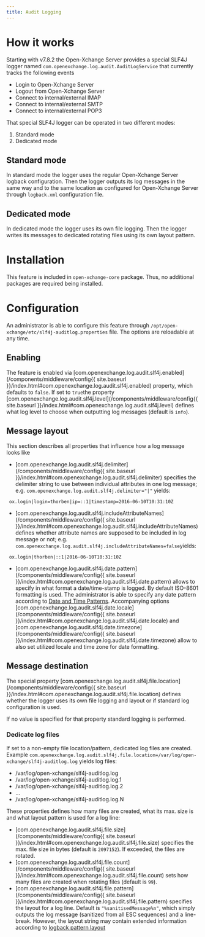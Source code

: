 ```yaml
---
title: Audit Logging
---
```


# How it works

Starting with v7.8.2 the Open-Xchange Server provides a special SLF4J logger named ``com.openexchange.log.audit.AuditLogService`` that currently tracks the following events

 - Login to Open-Xchange Server
 - Logout from Open-Xchange Server
 - Connect to internal/external IMAP
 - Connect to internal/external SMTP
 - Connect to internal/external POP3

That special SLF4J logger can be operated in two different modes:

1. Standard mode
2. Dedicated mode

## Standard mode

In standard mode the logger uses the regular Open-Xchange Server logback configuration. Then the logger outputs its log messages in the same way and to the same location as configured for Open-Xchange Server through ``logback.xml`` configuration file.

## Dedicated mode

In dedicated mode the logger uses its own file logging. Then the logger writes its messages to dedicated rotating files using its own layout pattern.

# Installation

This feature is included in ``open-xchange-core`` package. Thus, no additional packages are required being installed.

# Configuration

An administrator is able to configure this feature through `/opt/open-xchange/etc/slf4j-auditlog.properties` file. The options are reloadable at any time.

## Enabling

The feature is enabled via [com.openexchange.log.audit.slf4j.enabled](/components/middleware/config{{ site.baseurl }}/index.html#com.openexchange.log.audit.slf4j.enabled) property, which defaults to ``false``. If set to ``true``the property [com.openexchange.log.audit.slf4j.level](/components/middleware/config{{ site.baseurl }}/index.html#com.openexchange.log.audit.slf4j.level) defines what log level to choose when outputting log messages (default is ``info``).

## Message layout

This section describes all properties that influence how a log message looks like

 - [com.openexchange.log.audit.slf4j.delimiter](/components/middleware/config{{ site.baseurl }}/index.html#com.openexchange.log.audit.slf4j.delimiter) specifies the delimiter string to use between individual attributes in one log message; e.g. ``com.openexchange.log.audit.slf4j.delimiter="|"`` yields:

  ```
   ox.login|login=thorben|ip=::1|timestamp=2016-06-10T10:31:10Z
  ```

 - [com.openexchange.log.audit.slf4j.includeAttributeNames](/components/middleware/config{{ site.baseurl }}/index.html#com.openexchange.log.audit.slf4j.includeAttributeNames) defines whether attribute names are supposed to be included in log message or not; e.g. ``com.openexchange.log.audit.slf4j.includeAttributeNames=false``yields:

  ```
   ox.login|thorben|::1|2016-06-10T10:31:10Z
  ```

 - [com.openexchange.log.audit.slf4j.date.pattern](/components/middleware/config{{ site.baseurl }}/index.html#com.openexchange.log.audit.slf4j.date.pattern) allows to specify in what format a date/time-stamp is logged. By default ISO-8601 formatting is used. The administrator is able to specify any date pattern according to [Date and Time Patterns](https://docs.oracle.com/javase/7/docs/api/java/text/SimpleDateFormat.html). Accompanying options [com.openexchange.log.audit.slf4j.date.locale](/components/middleware/config{{ site.baseurl }}/index.html#com.openexchange.log.audit.slf4j.date.locale) and [com.openexchange.log.audit.slf4j.date.timezone](/components/middleware/config{{ site.baseurl }}/index.html#com.openexchange.log.audit.slf4j.date.timezone) allow to also set utilized locale and time zone for date formatting.

## Message destination

The special property [com.openexchange.log.audit.slf4j.file.location](/components/middleware/config{{ site.baseurl }}/index.html#com.openexchange.log.audit.slf4j.file.location) defines whether the logger uses its own file logging and layout or if standard log configuration is used.

If no value is specified for that property standard logging is performed.

### Dedicate log files

If set to a non-empty file location/pattern, dedicated log files are created. Example ``com.openexchange.log.audit.slf4j.file.location=/var/log/open-xchange/slf4j-auditlog.log`` yields log files:

 - /var/log/open-xchange/slf4j-auditlog.log
 - /var/log/open-xchange/slf4j-auditlog.log.1
 - /var/log/open-xchange/slf4j-auditlog.log.2
 - ...
 - /var/log/open-xchange/slf4j-auditlog.log.N

These properties defines how many files are created, what its max. size is and what layout pattern is used for a log line:

 - [com.openexchange.log.audit.slf4j.file.size](/components/middleware/config{{ site.baseurl }}/index.html#com.openexchange.log.audit.slf4j.file.size) specifies the max. file size in bytes (default is ``2097152``). If exceeded, the files are rotated.
 - [com.openexchange.log.audit.slf4j.file.count](/components/middleware/config{{ site.baseurl }}/index.html#com.openexchange.log.audit.slf4j.file.count) sets how many files are created when rotating files (default is ``99``).
 - [com.openexchange.log.audit.slf4j.file.pattern](/components/middleware/config{{ site.baseurl }}/index.html#com.openexchange.log.audit.slf4j.file.pattern) specifies the layout for a log line. Default is ``"%sanitisedMessage%n"``, which simply outputs the log message (sanitized from all ESC sequences) and a line-break. However, the layout string may contain extended information according to [logback pattern layout](http://logback.qos.ch/manual/layouts.html#ClassicPatternLayout)
